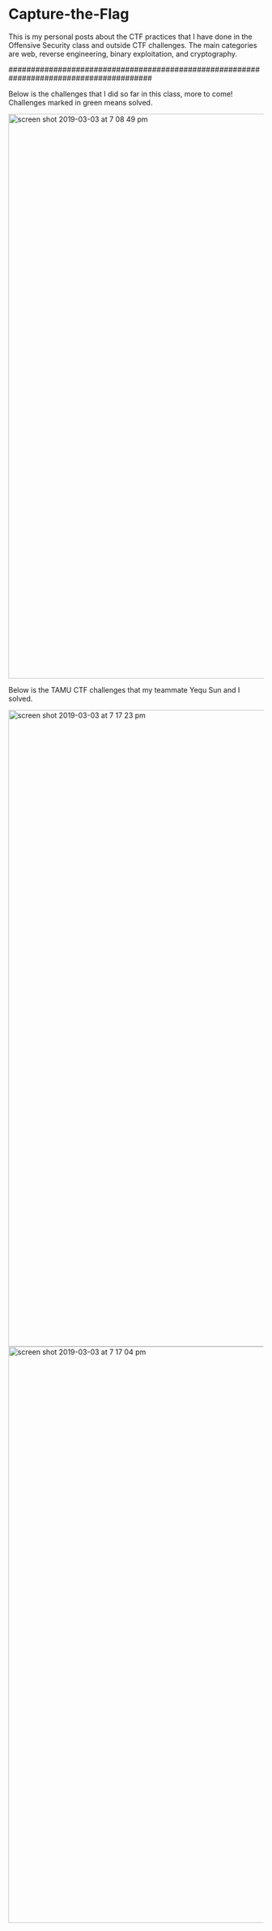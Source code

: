 # Capture-the-Flag
This is my personal posts about the CTF practices that I have done in the Offensive Security class and outside CTF challenges. The main categories are web, reverse engineering, binary exploitation, and cryptography.

########################################################################################

Below is the challenges that I did so far in this class, more to come! Challenges marked in green means solved.

<img width="1114" alt="screen shot 2019-03-03 at 7 08 49 pm" src="https://user-images.githubusercontent.com/18017971/53704162-15dca700-3de8-11e9-994f-13827daa499a.png">

Below is the TAMU CTF challenges that my teammate Yequ Sun and I solved.

<img width="1256" alt="screen shot 2019-03-03 at 7 17 23 pm" src="https://user-images.githubusercontent.com/18017971/53704327-d616bf00-3de9-11e9-8d99-88dc519bc709.png">
<img width="1137" alt="screen shot 2019-03-03 at 7 17 04 pm" src="https://user-images.githubusercontent.com/18017971/53704329-d9aa4600-3de9-11e9-99db-a82ae15ece4f.png">



